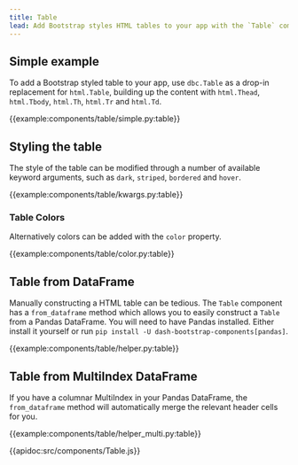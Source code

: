 ```yaml
---
title: Table
lead: Add Bootstrap styles HTML tables to your app with the `Table` component.
---
```


## Simple example

To add a Bootstrap styled table to your app, use `dbc.Table` as a drop-in replacement for `html.Table`, building up the content with `html.Thead`, `html.Tbody`, `html.Th`, `html.Tr` and `html.Td`.

{{example:components/table/simple.py:table}}

## Styling the table

The style of the table can be modified through a number of available keyword arguments, such as `dark`, `striped`, `bordered` and `hover`.

{{example:components/table/kwargs.py:table}}

### Table Colors

Alternatively colors can be added with the `color` property.

{{example:components/table/color.py:table}}

## Table from DataFrame

Manually constructing a HTML table can be tedious. The `Table` component has a `from_dataframe` method which allows you to easily construct a `Table` from a Pandas DataFrame. You will need to have Pandas installed. Either install it yourself or run `pip install -U dash-bootstrap-components[pandas]`.

{{example:components/table/helper.py:table}}

## Table from MultiIndex DataFrame

If you have a columnar MultiIndex in your Pandas DataFrame, the `from_dataframe` method will automatically merge the relevant header cells for you.

{{example:components/table/helper_multi.py:table}}

{{apidoc:src/components/Table.js}}
